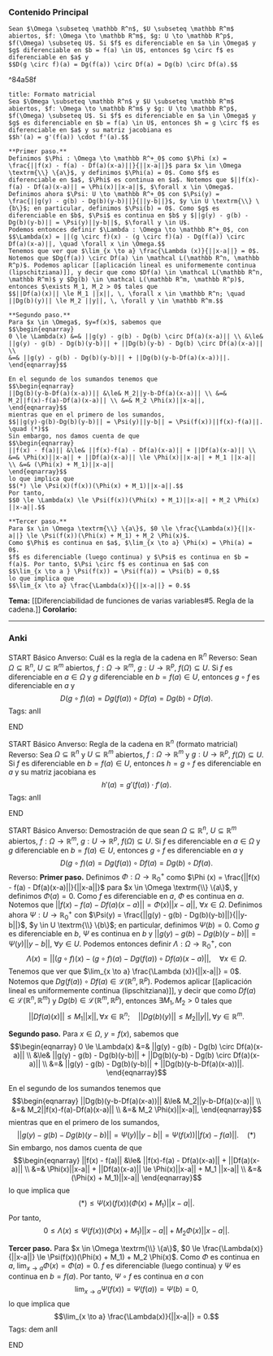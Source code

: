 ### Contenido Principal

```ad-theorem
Sean $\Omega \subseteq \mathbb R^n$, $U \subseteq \mathbb R^m$ abiertos, $f: \Omega \to \mathbb R^m$, $g: U \to \mathbb R^p$, $f(\Omega) \subseteq U$. Si $f$ es diferenciable en $a \in \Omega$ y $g$ diferenciable en $b = f(a) \in U$, entonces $g \circ f$ es diferenciable en $a$ y
$$D(g \circ f)(a) = Dg(f(a)) \circ Df(a) = Dg(b) \circ Df(a).$$
```

^84a58f

```ad-note
title: Formato matricial
Sea $\Omega \subseteq \mathbb R^n$ y $U \subseteq \mathbb R^m$ abiertos, $f: \Omega \to \mathbb R^m$ y $g: U \to \mathbb R^p$, $f(\Omega) \subseteq U$. Si $f$ es diferenciable en $a \in \Omega$ y $g$ es diferenciable en $b = f(a) \in U$, entonces $h = g \circ f$ es diferenciable en $a$ y su matriz jacobiana es
$$h'(a) = g'(f(a)) \cdot f'(a).$$
```

```ad-proof
**Primer paso.**
Definimos $\Phi : \Omega \to \mathbb R^+_0$ como $\Phi (x) = \frac{||f(x) - f(a) - Df(a)(x-a)||}{||x-a||}$ para $x \in \Omega \textrm{\\} \{a\}$, y definimos $\Phi(a) = 0$. Como $f$ es diferenciable en $a$, $\Phi$ es continua en $a$. Notemos que $||f(x)-f(a) - Df(a)(x-a)|| = \Phi(x)||x-a||$, $\forall x \in \Omega$. Definimos ahora $\Psi: U \to \mathbb R^+_0$ con $\Psi(y) = \frac{||g(y) - g(b) - Dg(b)(y-b)||}{||y-b||}$, $y \in U \textrm{\\} \{b\}$; en particular, definimos $\Psi(b) = 0$. Como $g$ es diferenciable en $b$, $\Psi$ es continua en $b$ y $||g(y) - g(b) - Dg(b)(y-b)|| = \Psi(y)||y-b||$, $\forall y \in U$.
Podemos entonces definir $\Lambda : \Omega \to \mathbb R^+_0$, con
$$\Lambda(x) = ||(g \circ f)(x) - (g \circ f)(a) - Dg(f(a)) \circ Df(a)(x-a)||, \quad \forall x \in \Omega.$$
Tenemos que ver que $\lim_{x \to a} \frac{\Lambda (x)}{||x-a||} = 0$.
Notemos que $Dg(f(a)) \circ Df(a) \in \mathcal L(\mathbb R^n, \mathbb R^p)$. Podemos aplicar [[aplicación lineal es uniformemente continua (lipschitziana)]], y decir que como $Df(a) \in \mathcal L(\mathbb R^n, \mathbb R^m)$ y $Dg(b) \in \mathcal L(\mathbb R^m, \mathbb R^p)$, entonces $\exists M_1, M_2 > 0$ tales que
$$||Df(a)(x)|| \le M_1 ||x||, \, \forall x \in \mathbb R^n; \quad ||Dg(b)(y)|| \le M_2 ||y||, \, \forall y \in \mathbb R^m.$$

**Segundo paso.**
Para $x \in \Omega$, $y=f(x)$, sabemos que
$$\begin{eqnarray}
0 \le \Lambda(x) &=& ||g(y) - g(b) - Dg(b) \circ Df(a)(x-a)|| \\ &\le& ||g(y) - g(b) - Dg(b)(y-b)|| + ||Dg(b)(y-b) - Dg(b) \circ Df(a)(x-a)|| \\
&=& ||g(y) - g(b) - Dg(b)(y-b)|| + ||Dg(b)(y-b-Df(a)(x-a))||.
\end{eqnarray}$$

En el segundo de los sumandos tenemos que
$$\begin{eqnarray}
||Dg(b)(y-b-Df(a)(x-a))|| &\le& M_2||y-b-Df(a)(x-a)|| \\ &=& M_2||f(x)-f(a)-Df(a)(x-a)|| \\ &=& M_2 \Phi(x)||x-a||,
\end{eqnarray}$$
mientras que en el primero de los sumandos,
$$||g(y)-g(b)-Dg(b)(y-b)|| = \Psi(y)||y-b|| = \Psi(f(x))||f(x)-f(a)||. \quad (*)$$
Sin embargo, nos damos cuenta de que
$$\begin{eqnarray}
||f(x) - f(a)|| &\le& ||f(x)-f(a) - Df(a)(x-a)|| + ||Df(a)(x-a)|| \\
&=& \Phi(x)||x-a|| + ||Df(a)(x-a)|| \le \Phi(x)||x-a|| + M_1 ||x-a|| \\ &=& (\Phi(x) + M_1)||x-a||
\end{eqnarray}$$
lo que implica que
$$(*) \le \Psi(x)(f(x))(\Phi(x) + M_1)||x-a||.$$
Por tanto,
$$0 \le \Lambda(x) \le \Psi(f(x))(\Phi(x) + M_1)||x-a|| + M_2 \Phi(x) ||x-a||.$$

**Tercer paso.**
Para $x \in \Omega \textrm{\\} \{a\}$, $0 \le \frac{\Lambda(x)}{||x-a||} \le \Psi(f(x))(\Phi(x) + M_1) + M_2 \Phi(x)$.
Como $\Phi$ es continua en $a$, $\lim_{x \to a} \Phi(x) = \Phi(a) = 0$.
$f$ es diferenciable (luego continua) y $\Psi$ es continua en $b = f(a)$. Por tanto, $\Psi \circ f$ es continua en $a$ con
$$\lim_{x \to a } \Psi(f(x)) = \Psi(f(a)) = \Psi(b) = 0,$$
lo que implica que
$$\lim_{x \to a} \frac{\Lambda(x)}{||x-a||} = 0.$$
```

**Tema:** [[Diferenciabilidad de funciones de varias variables#5. Regla de la cadena.]]
**Corolario:**

---
### Anki

START
Básico
Anverso: Cuál es la regla de la cadena en $\mathbb R^n$
Reverso: Sean $\Omega \subseteq \mathbb R^n$, $U \subseteq \mathbb R^m$ abiertos, $f: \Omega \to \mathbb R^m$, $g: U \to \mathbb R^p$, $f(\Omega) \subseteq U$. Si $f$ es diferenciable en $a \in \Omega$ y $g$ diferenciable en $b = f(a) \in U$, entonces $g \circ f$ es diferenciable en $a$ y
$$D(g \circ f)(a) = Dg(f(a)) \circ Df(a) = Dg(b) \circ Df(a).$$
Tags: anII 
<!--ID: 1729160606423-->
END

START
Básico
Anverso: Regla de la cadena en $\mathbb R^n$ (formato matricial)
Reverso: Sea $\Omega \subseteq \mathbb R^n$ y $U \subseteq \mathbb R^m$ abiertos, $f: \Omega \to \mathbb R^m$ y $g: U \to \mathbb R^p$, $f(\Omega) \subseteq U$. Si $f$ es diferenciable en $b = f(a) \in U$, entonces $h = g \circ f$ es diferenciable en $a$ y su matriz jacobiana es
$$h'(a) = g'(f(a)) \cdot f'(a).$$
Tags: anII
<!--ID: 1729503364411-->
END

START
Básico
Anverso: Demostración de que sean $\Omega \subseteq \mathbb R^n$, $U \subseteq \mathbb R^m$ abiertos, $f: \Omega \to \mathbb R^m$, $g: U \to \mathbb R^p$, $f(\Omega) \subseteq U$. Si $f$ es diferenciable en $a \in \Omega$ y $g$ diferenciable en $b = f(a) \in U$, entonces $g \circ f$ es diferenciable en $a$ y
$$D(g \circ f)(a) = Dg(f(a)) \circ Df(a) = Dg(b) \circ Df(a).$$
Reverso: **Primer paso.**
Definimos $\Phi : \Omega \to \mathbb R^+_0$ como $\Phi (x) = \frac{||f(x) - f(a) - Df(a)(x-a)||}{||x-a||}$ para $x \in \Omega \textrm{\\} \{a\}$, y definimos $\Phi(a) = 0$. Como $f$ es diferenciable en $a$, $\Phi$ es continua en $a$. Notemos que $||f(x)-f(a) - Df(a)(x-a)|| = \Phi(x)||x-a||$, $\forall x \in \Omega$. Definimos ahora $\Psi: U \to \mathbb R^+_0$ con $\Psi(y) = \frac{||g(y) - g(b) - Dg(b)(y-b)||}{||y-b||}$, $y \in U \textrm{\\} \{b\}$; en particular, definimos $\Psi(b) = 0$. Como $g$ es diferenciable en $b$, $\Psi$ es continua en $b$ y $||g(y) - g(b) - Dg(b)(y-b)|| = \Psi(y)||y-b||$, $\forall y \in U$.
Podemos entonces definir $\Lambda : \Omega \to \mathbb R^+_0$, con
$$\Lambda(x) = ||(g \circ f)(x) - (g \circ f)(a) - Dg(f(a)) \circ Df(a)(x-a)||, \quad \forall x \in \Omega.$$
Tenemos que ver que $\lim_{x \to a} \frac{\Lambda (x)}{||x-a||} = 0$.
Notemos que $Dg(f(a)) \circ Df(a) \in \mathcal L(\mathbb R^n, \mathbb R^p)$. Podemos aplicar [[aplicación lineal es uniformemente continua (lipschitziana)]], y decir que como $Df(a) \in \mathcal L(\mathbb R^n, \mathbb R^m)$ y $Dg(b) \in \mathcal L(\mathbb R^m, \mathbb R^p)$, entonces $\exists M_1, M_2 > 0$ tales que
$$||Df(a)(x)|| \le M_1 ||x||, \, \forall x \in \mathbb R^n; \quad ||Dg(b)(y)|| \le M_2 ||y||, \, \forall y \in \mathbb R^m.$$

**Segundo paso.**
Para $x \in \Omega$, $y=f(x)$, sabemos que
$$\begin{eqnarray}
0 \le \Lambda(x) &=& ||g(y) - g(b) - Dg(b) \circ Df(a)(x-a)|| \\ &\le& ||g(y) - g(b) - Dg(b)(y-b)|| + ||Dg(b)(y-b) - Dg(b) \circ Df(a)(x-a)|| \\
&=& ||g(y) - g(b) - Dg(b)(y-b)|| + ||Dg(b)(y-b-Df(a)(x-a))||.
\end{eqnarray}$$

En el segundo de los sumandos tenemos que
$$\begin{eqnarray}
||Dg(b)(y-b-Df(a)(x-a))|| &\le& M_2||y-b-Df(a)(x-a)|| \\ &=& M_2||f(x)-f(a)-Df(a)(x-a)|| \\ &=& M_2 \Phi(x)||x-a||,
\end{eqnarray}$$
mientras que en el primero de los sumandos,
$$||g(y)-g(b)-Dg(b)(y-b)|| = \Psi(y)||y-b|| = \Psi(f(x))||f(x)-f(a)||. \quad (*)$$
Sin embargo, nos damos cuenta de que
$$\begin{eqnarray}
||f(x) - f(a)|| &\le& ||f(x)-f(a) - Df(a)(x-a)|| + ||Df(a)(x-a)|| \\
&=& \Phi(x)||x-a|| + ||Df(a)(x-a)|| \le \Phi(x)||x-a|| + M_1 ||x-a|| \\ &=& (\Phi(x) + M_1)||x-a||
\end{eqnarray}$$
lo que implica que
$$(*) \le \Psi(x)(f(x))(\Phi(x) + M_1)||x-a||.$$
Por tanto,
$$0 \le \Lambda(x) \le \Psi(f(x))(\Phi(x) + M_1)||x-a|| + M_2 \Phi(x) ||x-a||.$$

**Tercer paso.**
Para $x \in \Omega \textrm{\\} \{a\}$, $0 \le \frac{\Lambda(x)}{||x-a||} \le \Psi(f(x))(\Phi(x) + M_1) + M_2 \Phi(x)$.
Como $\Phi$ es continua en $a$, $\lim_{x \to a} \Phi(x) = \Phi(a) = 0$.
$f$ es diferenciable (luego continua) y $\Psi$ es continua en $b = f(a)$. Por tanto, $\Psi \circ f$ es continua en $a$ con
$$\lim_{x \to a } \Psi(f(x)) = \Psi(f(a)) = \Psi(b) = 0,$$
lo que implica que
$$\lim_{x \to a} \frac{\Lambda(x)}{||x-a||} = 0.$$
Tags: dem anII
<!--ID: 1729503364416-->
END
